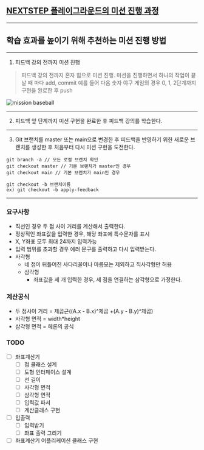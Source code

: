 ## [NEXTSTEP 플레이그라운드의 미션 진행 과정](https://github.com/next-step/nextstep-docs/blob/master/playground/README.md)

---
## 학습 효과를 높이기 위해 추천하는 미션 진행 방법

---
1. 피드백 강의 전까지 미션 진행 
> 피드백 강의 전까지 혼자 힘으로 미션 진행. 미션을 진행하면서 하나의 작업이 끝날 때 마다 add, commit
> 예를 들어 다음 숫자 야구 게임의 경우 0, 1, 2단계까지 구현을 완료한 후 push

![mission baseball](https://raw.githubusercontent.com/next-step/nextstep-docs/master/playground/images/mission_baseball.png)

---
2. 피드백 앞 단계까지 미션 구현을 완료한 후 피드백 강의를 학습한다.

---
3. Git 브랜치를 master 또는 main으로 변경한 후 피드백을 반영하기 위한 새로운 브랜치를 생성한 후 처음부터 다시 미션 구현을 도전한다.

```
git branch -a // 모든 로컬 브랜치 확인
git checkout master // 기본 브랜치가 master인 경우
git checkout main // 기본 브랜치가 main인 경우

git checkout -b 브랜치이름
ex) git checkout -b apply-feedback
```
---
### 요구사항
- 직선인 경우 두 점 사이 거리를 계산해서 출력한다.
- 정상적인 좌표값을 입력한 경우, 해당 좌표에 특수문자를 표시
- X, Y좌표 모두 최대 24까지 입력가능
- 입력 범위를 초과할 경우 에러 문구를 출력하고 다시 입력받는다.
- 사각형
    - 네 점이 뒤틀어진 사다리꼴이나 마름모는 제외하고 직사각형만 허용
  - 삼각형
    - 좌표값을 세 개 입력한 경우, 세 점을 연결하는 삼각형으로 가정한다.

### 계산공식
- 두 점사이 거리 = 제곱근((A.x - B.x)^제곱 +(A.y - B.y)^제곱)
- 사각형 면적 = width*height
- 삼각형 면적 = 헤론의 공식

### TODO
- [ ] 좌표계산기
    - [ ] 점 클래스 설계
    - [ ] 도형 인터페이스 설계
    - [ ] 선 길이
    - [ ] 사각형 면적
    - [ ] 삼각형 면적
    - [ ] 입력값 파서
    - [ ] 계산클래스 구현
- [ ] 입출력
    - [ ] 입력받기
    - [ ] 좌표 출력 그리기
- [ ] 좌표계산기 어플리케이션 클래스 구현
